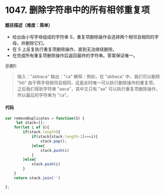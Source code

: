 <!--
 * @Author: your name
 * @Date: 2020-03-12 23:20:54
 * @LastEditTime: 2020-04-23 00:05:41
 * @LastEditors: Please set LastEditors
 * @Description: In User Settings Edit
 * @FilePath: /leetcode_fe/51-100/53_最大子序和.md
 -->
# 1047. 删除字符串中的所有相邻重复项

#### 题目描述（难度：简单）
+ 给出由小写字母组成的字符串 S，重复项删除操作会选择两个相邻且相同的字母，并删除它们。
+ 在 S 上反复执行重复项删除操作，直到无法继续删除。
+ 在完成所有重复项删除操作后返回最终的字符串。答案保证唯一。


示例1:
> 输入："abbaca"
> 输出："ca"
> 解释：例如，在 "abbaca" 中，我们可以删除 "bb" 由于两字母相邻且相同，这是此时唯一可以执行删除操作的重复项。之后我们得到字符串 "aaca"，其中又只有 "aa" 可以执行重复项删除操作，所以最后的字符串为 "ca"。




#### 代码

```javascript
var removeDuplicates = function(S) {
     let stack=[];
    for(let i of S){
        if(stack.length){
            if(stack[stack.length-1]===i){
                stack.pop();
            }else{
                stack.push(i)
            }
        }else{
            stack.push(i)
        }
    }
    return stack.join('')

};
```


